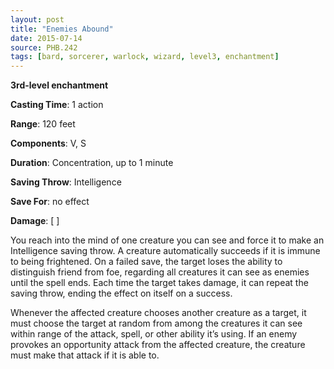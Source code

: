 ```yaml
---
layout: post
title: "Enemies Abound"
date: 2015-07-14
source: PHB.242
tags: [bard, sorcerer, warlock, wizard, level3, enchantment]
---
```


**3rd-level enchantment**

**Casting Time**: 1 action

**Range**: 120 feet

**Components**: V, S

**Duration**: Concentration, up to 1 minute

**Saving Throw**: Intelligence

**Save For**: no effect

**Damage**: [ ]

You reach into the mind of one creature you can see and force it to make an Intelligence saving throw. A creature automatically succeeds if it is immune to being 
frightened. On a failed save, the target loses the ability to distinguish friend from foe, regarding all creatures it can see as enemies until the spell ends. 
Each time the target takes damage, it can repeat the saving throw, ending the effect on itself on a success.

Whenever the affected creature chooses another creature as a target, it must choose the target at random from among the creatures it can see within range of the
attack, spell, or other ability it’s using. If an enemy provokes an opportunity attack from the affected creature, the creature must make that attack if it is able to.
